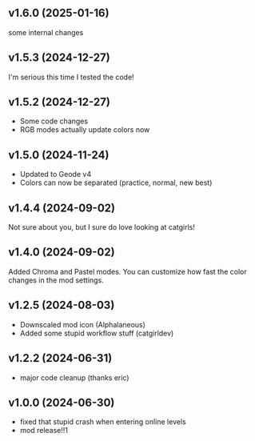 
## <cy>v1.6.0</c> (2025-01-16)
some internal changes

## <cy>v1.5.3</c> (2024-12-27)
I'm serious this time I tested the code!

## <cy>v1.5.2</c> (2024-12-27)
- Some code changes
- RGB modes actually update colors now

## <cy>v1.5.0</c> (2024-11-24)
- Updated to Geode v4
- Colors can now be separated (practice, normal, new best)

## <cy>v1.4.4</c> (2024-09-02)
Not sure about you, but I sure do love looking at catgirls!

## <cy>v1.4.0</c> (2024-09-02)
Added Chroma and Pastel modes. You can customize how fast the color changes in the mod settings.

## <cy>v1.2.5</c> (2024-08-03)
- Downscaled mod icon (Alphalaneous)
- Added some stupid workflow stuff (catgirldev)

## <cy>v1.2.2</c> (2024-06-31)
- major code cleanup (thanks eric)

## <cy>v1.0.0</c> (2024-06-30)
- fixed that stupid crash when entering online levels
- mod release!!1